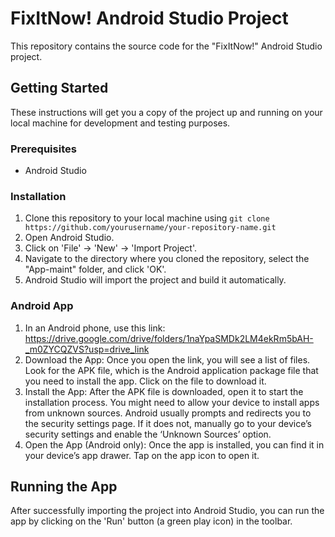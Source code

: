 # FixItNow! Android Studio Project

This repository contains the source code for the "FixItNow!" Android Studio project.

## Getting Started

These instructions will get you a copy of the project up and running on your local machine for development and testing purposes.

### Prerequisites

- Android Studio 

### Installation

1. Clone this repository to your local machine using `git clone https://github.com/yourusername/your-repository-name.git`
2. Open Android Studio.
3. Click on 'File' -> 'New' -> 'Import Project'.
4. Navigate to the directory where you cloned the repository, select the "App-maint" folder, and click 'OK'.
5. Android Studio will import the project and build it automatically.

### Android App

1. In an Android phone, use this link: https://drive.google.com/drive/folders/1naYpaSMDk2LM4ekRm5bAH-_m0ZYCQZVS?usp=drive_link
2. Download the App: Once you open the link, you will see a list of files. Look for the APK file, which is the Android application package file that you need to install the app. Click on the file to download it.
2. Install the App: After the APK file is downloaded, open it to start the installation process. You might need to allow your device to install apps from unknown sources. Android usually prompts and redirects you to the security settings page. If it does not,  manually go to your device’s security settings and enable the ‘Unknown Sources’ option.
4. Open the App (Android only): Once the app is installed, you can find it in your device’s app drawer. Tap on the app icon to open it.


## Running the App

After successfully importing the project into Android Studio, you can run the app by clicking on the 'Run' button (a green play icon) in the toolbar.
